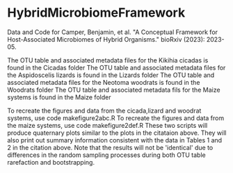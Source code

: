 # HybridMicrobiomeFramework
Data and Code for Camper, Benjamin, et al. "A Conceptual Framework for Host-Associated Microbiomes of Hybrid Organisms." bioRxiv (2023): 2023-05.

The OTU table and associated metadata files for the Kikihia cicadas is found in the Cicadas folder
The OTU table and associated metadata files for the Aspidoscelis lizards is found in the Lizards folder
The OTU table and associated metadata files for the Neotoma woodrats is found in the Woodrats folder
The OTU table and associated metadata fils for the Maize systems is found in the Maize folder

To recreate the figures and data from the cicada,lizard and woodrat systems, use code makefigure2abc.R
To recreate the figures and data from the maize systems, use code makefigure2def.R
These two scripts will produce quaternary plots similar to the plots in the citataion above. They will also print out summary information consistent with the data in Tables 1 and 2 in the citation above. Note that the results will not be 'identical' due to differences in the random sampling processes during both OTU table rarefaction and bootstrapping.
